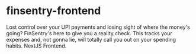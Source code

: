 # finsentry-frontend
Lost control over your UPI payments and losing sight of where the money's going? FinSentry's here to give you a reality check. This tracks your expenses and, not gonna lie, will totally call you out on your spending habits. NextJS Frontend.
